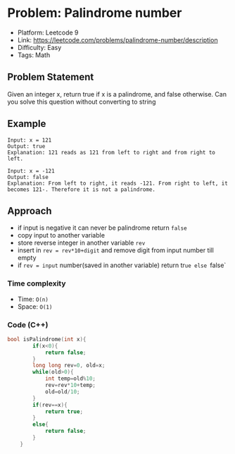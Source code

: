# Problem: Palindrome number
- Platform: Leetcode 9
- Link: https://leetcode.com/problems/palindrome-number/description
- Difficulty: Easy
- Tags: Math

## Problem Statement
Given an integer x, return true if x is a palindrome, and false otherwise.
Can you solve this question without converting to string

## Example
```
Input: x = 121
Output: true
Explanation: 121 reads as 121 from left to right and from right to left.
```
```
Input: x = -121
Output: false
Explanation: From left to right, it reads -121. From right to left, it becomes 121-. Therefore it is not a palindrome.
```

## Approach 
- if input is negative it can never be palindrome return `false`
- copy input to another variable
- store reverse integer in another variable `rev`
- insert in `rev = rev*10+digit` and remove digit from input number till empty 
- if `rev = input` number(saved in another variable) return tr`ue else `false`

### Time complexity
- Time: `O(n)`
- Space: `O(1)` 



### Code (C++)
```c++
bool isPalindrome(int x){
        if(x<0){
            return false;
        }
        long long rev=0, old=x;
        while(old>0){
            int temp=old%10;
            rev=rev*10+temp;
            old=old/10;
        }
        if(rev==x){
            return true;
        }
        else{
            return false;
        }
    }
```